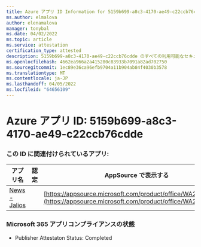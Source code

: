 ```yaml
---
title: Azure アプリ ID Information for 5159b699-a8c3-4170-ae49-c22ccb76cdde
ms.author: elmalova
author: elenamalova
manager: tonybal
ms.date: 04/02/2022
ms.topic: article
ms.service: attestation
certification_type: attested
description: 5159b699-a8c3-4170-ae49-c22ccb76cdde のすべての利用可能なセキュリティとコンプライアンス情報。
ms.openlocfilehash: 4662ea966a2a415280c83933b7091a82ad702750
ms.sourcegitcommit: 1ec89e36ca96efb9704a11b904ab84f4030b3578
ms.translationtype: MT
ms.contentlocale: ja-JP
ms.lasthandoff: 04/05/2022
ms.locfileid: "64656109"
---
```

# <a name="azure-app-id-5159b699-a8c3-4170-ae49-c22ccb76cdde"></a>Azure アプリ ID: 5159b699-a8c3-4170-ae49-c22ccb76cdde


### <a name="apps-associated-with-this-id"></a>この ID に関連付けられているアプリ:
| **アプリ名** | **認定** | **AppSource で表示する** |
|--------------|---------------|-----------------------|
| [News - Jalios](../forward/WA200003889.md) |  | [https://appsource.microsoft.com/product/office/WA200003889](https://appsource.microsoft.com/product/office/WA200003889) |

### <a name="microsoft-365-app-compliance-status"></a>Microsoft 365 アプリコンプライアンスの状態
- Publisher Attestaton Status: Completed
